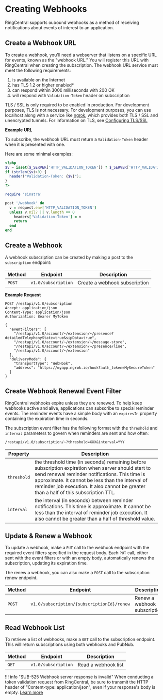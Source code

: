 # Creating Webhooks

RingCentral supports oubound webhooks as a method of receiving notifications about events of interest to an application.

## Create a Webhook URL

To create a webhook, you'll need a webserver that listens on a specific URL for events, known as the "webhook URL." You will register this URL with RingCentral when creating the subscription. The webhook URL service must meet the following requirements:

1. is available on the Internet
2. has TLS 1.2 or higher enabled*
3. can respond within 3000 milliseconds with 200 OK
4. will respond with `Validation-Token` header on subscription

TLS / SSL is only required to be enabled in production. For development purposes, TLS is not necessary. For development purposes, you can use localhost along with a service like [ngrok](https://ngrok.com/), which provides both TLS / SSL and unencrypted tunnels. For information on TLS, see [Configuring TLS/SSL](../configuring-tls-ssl/)

**Example URL**

To subscribe, the webhook URL must return a `Validation-Token` header when it is presented with one.

Here are some minimal examples:

```php tab="PHP"
<?php
$v = isset($_SERVER['HTTP_VALIDATION_TOKEN']) ? $_SERVER['HTTP_VALIDATION_TOKEN'] : '';
if (strlen($v)>0) {
  header("Validation-Token: {$v}");
}
?>
```

```ruby tab="Ruby"
require 'sinatra'

post '/webhook' do
  v = request.env['HTTP_VALIDATION_TOKEN']
  unless v.nil? || v.length == 0
    headers['Validation-Token'] = v
    return
  end
end
```

## Create a Webhook

A webhook subscription can be created by making a post to the `subscription` endpoint:

| Method | Endpoint | Description |
|--------|----------|-------------|
| `POST` | `v1.0/subscription` | Create a webhook subscription |

**Example Request**

```http
POST /restapi/v1.0/subscription
Accept: application/json
Content-Type: application/json
Authorization: Bearer MyToken

{
  "eventFilters": [
    "/restapi/v1.0/account/~/extension/~/presence?detailedTelephonyState=true&sipData=true",
    "/restapi/v1.0/account/~/extension/~/message-store",
    "/restapi/v1.0/account/~/extension/~/presence/line",
    "/restapi/v1.0/account/~/extension"
  ],
  "deliveryMode": {
    "transportType": "WebHook",
    "address": "https://myapp.ngrok.io/hook?auth_token=MySecureToken"
  }
}
```

## Create Webhook Renewal Event Filter

RingCentral webhooks expire unless they are renewed. To help keep webhooks active and alive, applications can subscribe to special reminder events. The reminder events have a simple body with an `expiresIn` property containing the expiration time in seconds.

The subscription event filter has the following format with the `threshold` and `interval` parameters to govern when reminders are sent and how often:

`/restapi/v1.0/subscription/~?threshold=XXX&interval=YYY`

| Property | Description |
|----------|-------------|
| `threshold` | the threshold time (in seconds) remaining before subscription expiration when server should start to send renewal reminder notifications. This time is approximate. It cannot be less than the interval of reminder job execution. It also cannot be greater than a half of this subscription TTL. |
| `interval` |  the interval (in seconds) between reminder notifications. This time is approximate. It cannot be less than the interval of reminder job execution. It also cannot be greater than a half of threshold value. |

## Update & Renew a Webhook

To update a webhook, make a `PUT` call to the webhook endpoint with the required event filters specified in the request body. Each `PUT` call, either sent with the event filters or with an empty body, automatically renews the subscription, updating its expiration time. 

The renew a webhook, you can also make a `POST` call to the subscription renew endpoint.

| Method | Endpoint | Description |
|--------|----------|-------------|
| `POST` | `v1.0/subscription/{subscriptionId}/renew` | Renew a webhook subscription |

## Read Webhook List

To retrieve a list of webhooks, make a `GET` call to the subscription endpoint. This will return subscriptions using both webhooks and PubNub.

| Method | Endpoint | Description |
|--------|----------|-------------|
| `GET` | `v1.0/subscription` | Read a webhook list |

!!! info "SUB-525 Webhook server response is invalid"
    When conducting a token validation request from RingCentral, be sure to transmit the HTTP header of "Content-type: application/json", even if your response's body is empty. [Learn more](https://forums.developers.ringcentral.com/questions/1097/sub-525-sandbox-webhook-subscription-failure.html#reply_19553895)
